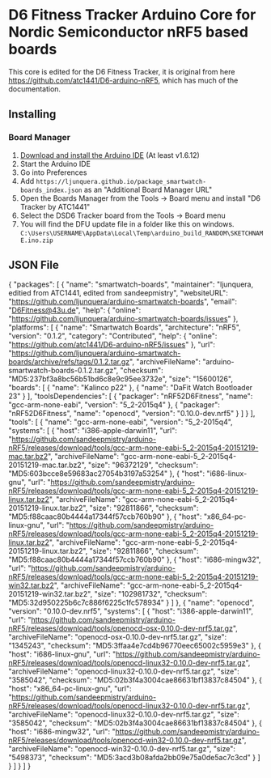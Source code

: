 # D6 Fitness Tracker Arduino Core for Nordic Semiconductor nRF5 based boards

This core is edited for the D6 Fitness Tracker, it is original from here https://github.com/atc1441/D6-arduino-nRF5, which has much of the documentation.



## Installing

### Board Manager

 1. [Download and install the Arduino IDE](https://www.arduino.cc/en/Main/Software) (At least v1.6.12)
 2. Start the Arduino IDE
 3. Go into Preferences
 4. Add ```https://ljunquera.github.io/package_smartwatch-boards_index.json``` as an "Additional Board Manager URL"
 5. Open the Boards Manager from the Tools -> Board menu and install "D6 Tracker by ATC1441"
 6. Select the DSD6 Tracker board from the Tools -> Board menu
 7. You will find the DFU update file in a folder like this on windows. ```C:\Users\USERNAME\AppData\Local\Temp\arduino_build_RANDOM\SKETCHNAME.ino.zip```


## JSON File
{
    "packages": [
        {
            "name": "smartwatch-boards",
            "maintainer": "ljunquera, editied from ATC1441, edited from sandeepmistry",
            "websiteURL": "https://github.com/ljunquera/arduino-smartwatch-boards",
            "email": "D6Fitness@43u.de",
            "help": {
                "online": "https://github.com/ljunquera/arduino-smartwatch-boards/issues"
            },
            "platforms": [
                {
                    "name": "Smartwatch Boards",
                    "architecture": "nRF5",
                    "version": "0.1.2",
                    "category": "Contributed",
                    "help": {
                        "online": "https://github.com/atc1441/D6-arduino-nRF5/issues"
                    },
                    "url": "https://github.com/ljunquera/arduino-smartwatch-boards/archive/refs/tags/0.1.2.tar.gz",
                    "archiveFileName": "arduino-smartwatch-boards-0.1.2.tar.gz",
                    "checksum": "MD5:237bf3a8bc56b51bd6c8e9c95ee3732e",
                    "size": "15600126",
                    "boards": [
                        {
                            "name": "Kalinco p22"
                        },
                        {
                            "name": "DaFit Watch Bootloader 23"
                        }
                    ],
                    "toolsDependencies": [
                        {
                        "packager": "nRF52D6Fitness",
                        "name": "gcc-arm-none-eabi",
                        "version": "5_2-2015q4"
                        },
                        {
                        "packager": "nRF52D6Fitness",
                        "name": "openocd",
                        "version": "0.10.0-dev.nrf5"
                        }
                    ]
                }
            ],
            "tools": [
                {
                    "name": "gcc-arm-none-eabi",
                    "version": "5_2-2015q4",
                    "systems": [
                        {
                            "host": "i386-apple-darwin11",
                            "url": "https://github.com/sandeepmistry/arduino-nRF5/releases/download/tools/gcc-arm-none-eabi-5_2-2015q4-20151219-mac.tar.bz2",
                            "archiveFileName": "gcc-arm-none-eabi-5_2-2015q4-20151219-mac.tar.bz2",
                            "size": "96372129",
                            "checksum": "MD5:603bcce8e59683ac27054b3197a53254"
                        },
                        {
                            "host": "i686-linux-gnu",
                            "url": "https://github.com/sandeepmistry/arduino-nRF5/releases/download/tools/gcc-arm-none-eabi-5_2-2015q4-20151219-linux.tar.bz2",
                            "archiveFileName": "gcc-arm-none-eabi-5_2-2015q4-20151219-linux.tar.bz2",
                            "size": "92811866",
                            "checksum": "MD5:f88caac80b4444a17344f57ccb760b90"
                        },
                        {
                            "host": "x86_64-pc-linux-gnu",
                            "url": "https://github.com/sandeepmistry/arduino-nRF5/releases/download/tools/gcc-arm-none-eabi-5_2-2015q4-20151219-linux.tar.bz2",
                            "archiveFileName": "gcc-arm-none-eabi-5_2-2015q4-20151219-linux.tar.bz2",
                            "size": "92811866",
                            "checksum": "MD5:f88caac80b4444a17344f57ccb760b90"
                        },
                        {
                            "host": "i686-mingw32",
                            "url": "https://github.com/sandeepmistry/arduino-nRF5/releases/download/tools/gcc-arm-none-eabi-5_2-2015q4-20151219-win32.tar.bz2",
                            "archiveFileName": "gcc-arm-none-eabi-5_2-2015q4-20151219-win32.tar.bz2",
                            "size": "102981732",
                            "checksum": "MD5:32d950225b6c7c886f6225c1fc578934"
                        }
                    ]
                },
                {
                    "name": "openocd",
                    "version": "0.10.0-dev.nrf5",
                    "systems": [
                        {
                            "host": "i386-apple-darwin11",
                            "url": "https://github.com/sandeepmistry/arduino-nRF5/releases/download/tools/openocd-osx-0.10.0-dev-nrf5.tar.gz",
                            "archiveFileName": "openocd-osx-0.10.0-dev-nrf5.tar.gz",
                            "size": "1345243",
                            "checksum": "MD5:3ffaa4e7cd4b96770eec65002c5959e3"
                        },
                        {
                            "host": "i686-linux-gnu",
                            "url": "https://github.com/sandeepmistry/arduino-nRF5/releases/download/tools/openocd-linux32-0.10.0-dev-nrf5.tar.gz",
                            "archiveFileName": "openocd-linux32-0.10.0-dev-nrf5.tar.gz",
                            "size": "3585042",
                            "checksum": "MD5:02b3f4a3004cae86631bf13837c84504"
                        },
                        {
                            "host": "x86_64-pc-linux-gnu",
                            "url": "https://github.com/sandeepmistry/arduino-nRF5/releases/download/tools/openocd-linux32-0.10.0-dev-nrf5.tar.gz",
                            "archiveFileName": "openocd-linux32-0.10.0-dev-nrf5.tar.gz",
                            "size": "3585042",
                            "checksum": "MD5:02b3f4a3004cae86631bf13837c84504"
                        },
                        {
                            "host": "i686-mingw32",
                            "url": "https://github.com/sandeepmistry/arduino-nRF5/releases/download/tools/openocd-win32-0.10.0-dev-nrf5.tar.gz",
                            "archiveFileName": "openocd-win32-0.10.0-dev-nrf5.tar.gz",
                            "size": "5498373",
                            "checksum": "MD5:3acd3b08afda2bb09e75a0de5ac7c3cd"
                        }
                    ]
                }
            ]
            }
    ]
}

